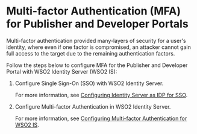 # Multi-factor Authentication (MFA) for Publisher and Developer Portals

Multi-factor authentication provided many-layers of security for a user's identity, where even if one factor is compromised, an attacker cannot gain full access to the target due to the remaining authentication factors.

Follow the steps below to configure MFA for the Publisher and Developer Portal with WSO2 Identity Server (WSO2 IS):

1.  Configure Single Sign-On (SSO) with WSO2 Identity Server. 

     For more information, see [Configuring Identity Server as IDP for SSO]({{base_path}}/develop/extending-api-manager/saml2-sso/configuring-identity-server-as-idp-for-sso).

2.  Configure Multi-factor Authentication in WSO2 Identity Server. 

     For more information, see [Configuring Multi-factor Authentication for WSO2 IS](https://is.docs.wso2.com/en/5.10.0/learn/multi-factor-authentication).

